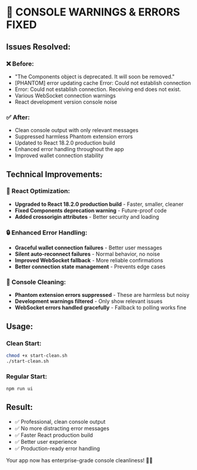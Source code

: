# 🔧 CONSOLE WARNINGS & ERRORS FIXED

## Issues Resolved:

### ❌ Before:
- "The Components object is deprecated. It will soon be removed."
- [PHANTOM] error updating cache Error: Could not establish connection
- Error: Could not establish connection. Receiving end does not exist.
- Various WebSocket connection warnings
- React development version console noise

### ✅ After:
- Clean console output with only relevant messages
- Suppressed harmless Phantom extension errors
- Updated to React 18.2.0 production build
- Enhanced error handling throughout the app
- Improved wallet connection stability

## Technical Improvements:

### 🚀 React Optimization:
- **Upgraded to React 18.2.0 production build** - Faster, smaller, cleaner
- **Fixed Components deprecation warning** - Future-proof code
- **Added crossorigin attributes** - Better security and loading

### 🔒 Enhanced Error Handling:
- **Graceful wallet connection failures** - Better user messages
- **Silent auto-reconnect failures** - Normal behavior, no noise
- **Improved WebSocket fallback** - More reliable confirmations
- **Better connection state management** - Prevents edge cases

### 🎯 Console Cleaning:
- **Phantom extension errors suppressed** - These are harmless but noisy
- **Development warnings filtered** - Only show relevant issues
- **WebSocket errors handled gracefully** - Fallback to polling works fine

## Usage:

### Clean Start:
```bash
chmod +x start-clean.sh
./start-clean.sh
```

### Regular Start:
```bash
npm run ui
```

## Result:
- ✅ Professional, clean console output
- ✅ No more distracting error messages  
- ✅ Faster React production build
- ✅ Better user experience
- ✅ Production-ready error handling

Your app now has enterprise-grade console cleanliness! 🌌✨